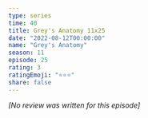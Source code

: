 ```yaml
---
type: series
time: 40
title: Grey's Anatomy 11x25
date: "2022-08-12T00:00:00"
name: "Grey's Anatomy"
season: 11
episode: 25
rating: 3
ratingEmoji: "⭐️⭐️⭐️"
share: false
---
```


*[No review was written for this episode]*